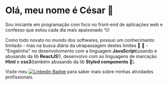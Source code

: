 # Olá, meu nome é César :wave:
Sou iniciante em programação com foco no front-end de aplicações web e confesso que estou cada dia mais apaixonado :cupid:! 

Como todo novato no mundo dos softwares, possuo um conhecimento limitado - mas na busca diária da utrapassagem destes limites :muscle: :runner: -
"Engatinho" no desenvolvimento com a linguagem **JavaScript**(usando e abusando da lib **ReactJS**!), 
 desenvolvo com as linguagens de marcação **Html** e **css3**(também abusando da lib **Styled components** :nail_care:).





Visite meu [![Linkedin Badge](https://img.shields.io/badge/-LinkedIn-blue?style=flat-square&logo=Linkedin&logoColor=white&link=https://www.linkedin.com/in/omariosouto)](https://www.linkedin.com/in/c%C3%A9sar-damasceno-56bb8a1b0/) para saber mais sobre minhas atividades profissionais.
